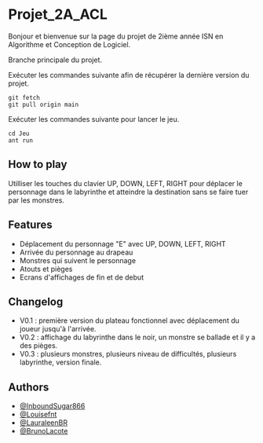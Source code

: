# Projet_2A_ACL
Bonjour et bienvenue sur la page du projet de 2ième année ISN en Algorithme et Conception de Logiciel.

Branche principale du projet.

Exécuter les commandes suivante afin de récupérer la dernière version du projet.
```
git fetch
git pull origin main
```


Exécuter les commandes suivante pour lancer le jeu.
```
cd Jeu
ant run
```

## How to play
Utilliser les touches du clavier UP, DOWN, LEFT, RIGHT pour déplacer le personnage dans le labyrinthe et atteindre la destination sans se faire tuer par les monstres.

## Features

- Déplacement du personnage "E" avec UP, DOWN, LEFT, RIGHT
- Arrivée du personnage au drapeau
- Monstres qui suivent le personnage
- Atouts et pièges
- Ecrans d'affichages de fin et de debut

## Changelog
- V0.1 : première version du plateau fonctionnel avec déplacement du joueur jusqu'à l'arrivée.
- V0.2 : affichage du labyrinthe dans le noir, un monstre se ballade et il y a des pièges.
- V0.3 : plusieurs monstres, plusieurs niveau de difficultés, plusieurs labyrinthe, version finale.

## Authors

- [@InboundSugar866](https://github.com/InboundSugar866)
- [@Louisefnt](https://github.com/Louisefnt)
- [@LauraleenBR](https://github.com/LauraleenBR)
- [@BrunoLacote](https://github.com/BrunoLacote)
